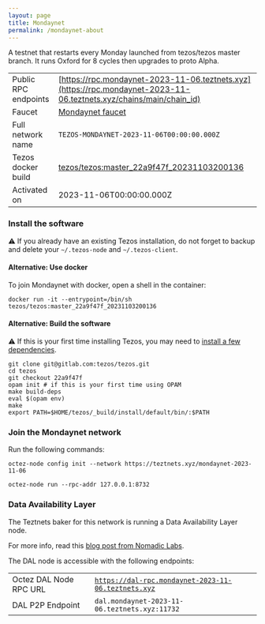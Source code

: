 ```yaml
---
layout: page
title: Mondaynet
permalink: /mondaynet-about
---
```


A testnet that restarts every Monday launched from tezos/tezos master branch. It runs Oxford for 8 cycles then upgrades to proto Alpha.

| | |
|-------|---------------------|
| Public RPC endpoints | [https://rpc.mondaynet-2023-11-06.teztnets.xyz](https://rpc.mondaynet-2023-11-06.teztnets.xyz/chains/main/chain_id)<br/> |
| Faucet | [Mondaynet faucet](https://faucet.mondaynet-2023-11-06.teztnets.xyz) |
| Full network name | `TEZOS-MONDAYNET-2023-11-06T00:00:00.000Z` |
| Tezos docker build | [tezos/tezos:master_22a9f47f_20231103200136](https://hub.docker.com/r/tezos/tezos/tags?page=1&ordering=last_updated&name=master_22a9f47f_20231103200136) |
| Activated on | 2023-11-06T00:00:00.000Z |





### Install the software

⚠️  If you already have an existing Tezos installation, do not forget to backup and delete your `~/.tezos-node` and `~/.tezos-client`.



#### Alternative: Use docker

To join Mondaynet with docker, open a shell in the container:

```
docker run -it --entrypoint=/bin/sh tezos/tezos:master_22a9f47f_20231103200136
```

#### Alternative: Build the software

⚠️  If this is your first time installing Tezos, you may need to [install a few dependencies](https://tezos.gitlab.io/introduction/howtoget.html#setting-up-the-development-environment-from-scratch).

```
git clone git@gitlab.com:tezos/tezos.git
cd tezos
git checkout 22a9f47f
opam init # if this is your first time using OPAM
make build-deps
eval $(opam env)
make
export PATH=$HOME/tezos/_build/install/default/bin/:$PATH
```

### Join the Mondaynet network

Run the following commands:

```
octez-node config init --network https://teztnets.xyz/mondaynet-2023-11-06

octez-node run --rpc-addr 127.0.0.1:8732
```




### Data Availability Layer

The Teztnets baker for this network is running a Data Availability Layer node.

For more info, read this [blog post from Nomadic Labs](https://research-development.nomadic-labs.com/data-availability-layer-tezos.html).

The DAL node is accessible with the following endpoints:

| | |
|-------|---------------------|
| Octez DAL Node RPC URL | [`https://dal-rpc.mondaynet-2023-11-06.teztnets.xyz`](https://dal-rpc.mondaynet-2023-11-06.teztnets.xyz) |
| DAL P2P Endpoint | `dal.mondaynet-2023-11-06.teztnets.xyz:11732` |




